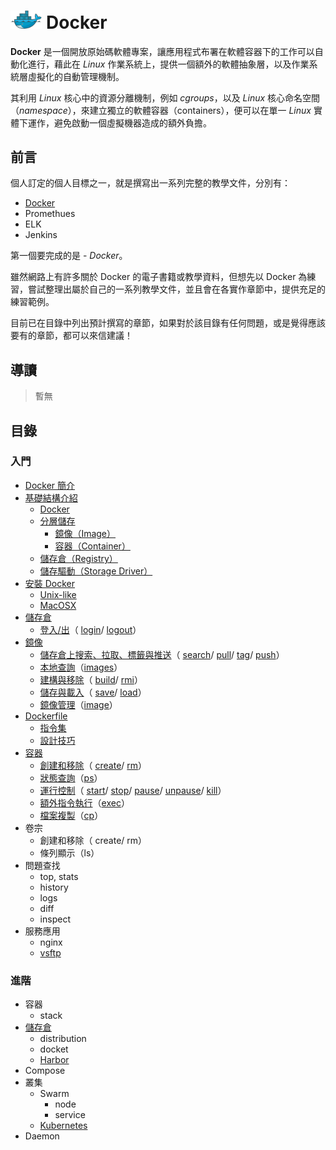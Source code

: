 # <a href="https://docs.docker.com/"><img src="img/img-01.png" alt="docker-logo" width="10%"></a> Docker 

**Docker** 是一個開放原始碼軟體專案，讓應用程式布署在軟體容器下的工作可以自動化進行，藉此在 *Linux* 作業系統上，提供一個額外的軟體抽象層，以及作業系統層虛擬化的自動管理機制。

其利用 *Linux* 核心中的資源分離機制，例如 *cgroups*，以及 *Linux* 核心命名空間（*namespace*），來建立獨立的軟體容器（containers），便可以在單一 *Linux* 實體下運作，避免啟動一個虛擬機器造成的額外負擔。

## 前言
個人訂定的個人目標之一，就是撰寫出一系列完整的教學文件，分別有：
- [Docker](#-docker)
- Promethues
- ELK
- Jenkins

第一個要完成的是 - *Docker*。

雖然網路上有許多關於 Docker 的電子書籍或教學資料，但想先以 Docker 為練習，嘗試整理出屬於自己的一系列教學文件，並且會在各實作章節中，提供充足的練習範例。

目前已在目錄中列出預計撰寫的章節，如果對於該目錄有任何問題，或是覺得應該要有的章節，都可以來信建議！

## 導讀
> 暫無

## 目錄

### 入門

- [Docker 簡介](introduction#簡介)
- [基礎結構介紹](basic-structure#基礎結構介紹)
    - [Docker](basic-structure/docker.md#dokcer)
    - [分層儲存](basic-structure/layer-storage.md#分層儲存)
        - [鏡像（Image）](basic-structure/layer-storage.md#鏡像)
        - [容器（Container）](basic-structure/layer-storage.md#容器)
    - [儲存倉（Registry）](basic-structure/registry.md#儲存倉)
    - [儲存驅動（Storage Driver）](basic-structure/storage-drivers.md#儲存驅動)
- [安裝 Docker](installation/#安裝-docker)
    - [Unix-like](installation/#unix-like)
    - [MacOSX](installation/#macosx)
- [儲存倉](registry/#儲存倉)
    - [登入/出](registry/login&out.md#登入出)（
        [login](registry/login&out.md#login)/
        [logout](registry/login&out.md#logout)）
- [鏡像](image/#鏡像)
    - [儲存倉上搜索、拉取、標籤與推送](image/pull&push.md#儲存倉上搜索拉取標籤與推送)（ 
        [search](image/pull&push.md#search)/
        [pull](image/pull&push.md#pull)/
        [tag](image/pull&push.md#tag)/
        [push](image/pull&push.md#push)）
    - [本地查詢](image/list.md#本地查詢)（[images](image/list.md#images)）
    - [建構與移除](image/build&remove.md#建構與移除)（ 
        [build](image/build&remove.md#build)/ 
        [rmi](image/build&remove.md#rmi)）
    - [儲存與載入](image/save&load.md#儲存與載入)（ 
        [save](image/save&load.md#save)/ 
        [load](image/save&load.md#load)）
    - [鏡像管理](image/manage-image.md#鏡像管理)（[image](image/manage-image.md#image)）
- [Dockerfile](dockerfile/#dockerfile)
    - [指令集](dockerfile/instructions.md#dockerfile-指令集)
    - [設計技巧](dockerfile/design-tips.md#設計技巧)
- [容器](container/#容器)
    - [創建和移除](container/create&remove.md#創建和移除)（
        [create](container/create&remove.md#create)/
        [rm](container/create&remove.md#rm)）
    - [狀態查詢](container/status.md#狀態查詢)（[ps](container/status.md#ps)）
    - [運行控制](container/process-control.md#運行控制)（
        [start](container/process-control.md#start)/
        [stop](container/process-control.md#stop)/
        [pause](container/process-control.md#pause)/
        [unpause](container/process-control.md#unpause)/
        [kill](container/process-control.md#kill)）
    - [額外指令執行](container/execute.md#額外指令執行)（[exec](container/execute.md#exec)）
    - [檔案複製](container/copy.md#檔案複製)（[cp](container/copy.md#cp)）
- 卷宗
    - 創建和移除（ create/ rm）
    - 條列顯示（ls）
- 問題查找
    - top, stats
    - history
    - logs
    - diff
    - inspect
- 服務應用
    - nginx
    - [vsftp](https://github.com/48763/vsftpd-on-dodcker)

### 進階

- 容器
    - stack
- [儲存倉](registry#儲存倉)
    - distribution
    - docket
    - [Harbor](registry/harbor#-harbor)
- Compose
- 叢集
    - Swarm 
        - node
        - service
    - [Kubernetes](https://github.com/48763/devops-note/tree/master/virtualization/kubernetes)
- Daemon 
